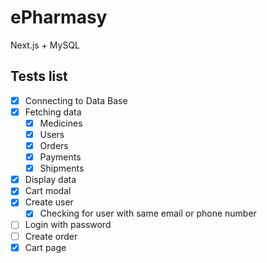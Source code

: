# ePharmasy
Next.js + MySQL

## Tests list

- [X] Connecting to Data Base
- [X] Fetching data
  - [X] Medicines
  - [X] Users
  - [X] Orders
  - [X] Payments
  - [X] Shipments
- [X] Display data
- [X] Cart modal
- [X] Create user
  - [X] Checking for user with same email or phone number 
- [ ] Login with password
- [ ] Create order
- [X] Cart page
